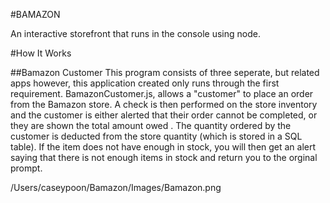 #BAMAZON

An interactive storefront that runs in the console using node.

#How It Works

##Bamazon Customer This program consists of three seperate, but related apps however, this application created only runs through the first requirement. BamazonCustomer.js, allows a "customer" to place an order from the Bamazon store. A check is then performed on the store inventory and the customer is either alerted that their order cannot be completed, or they are shown the total amount owed . The quantity ordered by the customer is deducted from the store quantity (which is stored in a SQL table). If the item does not have enough in stock, you will then get an alert saying that there is not enough items in stock and return you to the orginal prompt.


/Users/caseypoon/Bamazon/Images/Bamazon.png
